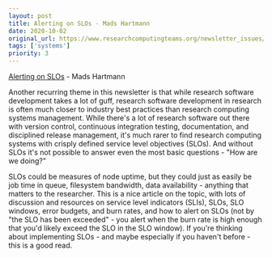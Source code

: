 ```yaml
---
layout: post
title: Alerting on SLOs - Mads Hartmann
date: 2020-10-02
original_url: https://www.researchcomputingteams.org/newsletter_issues/0044
tags: ['systems']
priority: 3
---
```


<!-- markdownlint-disable MD033 -->
<!-- markdownlint-disable MD041 -->
<!-- markdownlint-disable MD049 -->

[Alerting on SLOs](https://mads-hartmann.com/sre/2020/09/08/alerting-on-slos.html) - Mads Hartmann

Another recurring theme in this newsletter is that while research software development takes a lot of guff, research software development in research is often much closer to industry best practices than research computing systems management. While there's a lot of research software out there with version control, continuous integration testing, documentation, and disciplined release management, it's much rarer to find research computing systems with crisply defined service level objectives (SLOs). And without SLOs it's not possible to answer even the most basic questions - "How are we doing?"

SLOs could be measures of node uptime, but they could just as easily be job time in queue, filesystem bandwidth, data availability - anything that matters to the researcher. This is a nice article on the topic, with lots of discussion and resources on service level indicators (SLIs), SLOs, SLO windows, error budgets, and burn rates, and how to alert on SLOs (not by "the SLO has been exceeded" - you alert when the burn rate is high enough that you'd likely exceed the SLO in the SLO window). If you're thinking about implementing SLOs - and maybe especially if you haven't before - this is a good read.